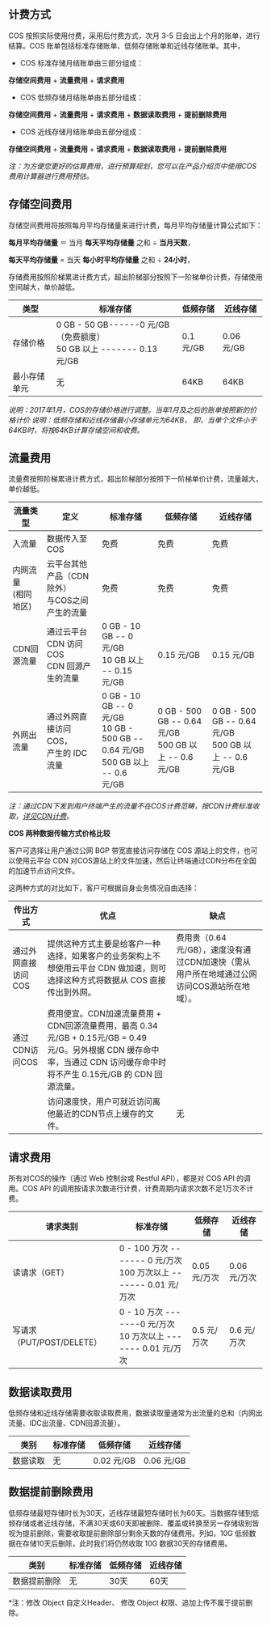 ## 计费方式

COS 按照实际使用付费，采用后付费方式，次月 3-5 日会出上个月的账单，进行结算。COS 账单包括标准存储账单、低频存储账单和近线存储账单。其中，

* COS 标准存储月结账单由三部分组成：

**存储空间费用** + **流量费用** + **请求费用**

* COS 低频存储月结账单由五部分组成：

**存储空间费用** + **流量费用** + **请求费用** + **数据读取费用** + **提前删除费用** 

* COS 近线存储月结账单由五部分组成：

**存储空间费用** + **流量费用** + **请求费用** + **数据读取费用** + **提前删除费用** 

*注：为方便您更好的估算费用，进行预算规划，您可以在产品介绍页中使用COS费用计算器进行费用预估。*

## 存储空间费用

存储空间费用将按照每月平均存储量来进行计费，每月平均存储量计算公式如下：

**每月平均存储量** ＝ 当月 **每天平均存储量** 之和 ÷  **当月天数**，

**每天平均存储量** = 当天 **每小时平均存储量** 之和 ÷ **24小时**，

存储费用按照阶梯累进计费方式，超出阶梯部分按照下一阶梯单价计费，存储使用空间越大，单价越低。

| 类型  | 标准存储  |  低频存储  |  近线存储 |
| ------------ | ------------ | ------- | -------- |
| 存储价格 | 0 GB - 50 GB------0 元/GB（免费额度）</br> 50 GB 以上 ------- 0.13 元/GB|   0.1 元/GB | 0.06 元/GB |
| 最小存储单元 | 无 | 64KB | 64KB |

*说明：2017年1月，COS的存储价格进行调整。当年1月及之后的账单按照新的价格计价*
*说明：低频存储和近线存储最小存储单元为64KB， 即，当单个文件小于64KB时，将按64KB计算存储空间和收费。* 
  
## 流量费用

流量费按照阶梯累进计费方式，超出阶梯部分按照下一阶梯单价计费，流量越大，单价越低。

| 流量类型    | 定义              | 标准存储      | 低频存储      | 近线存储        |
| ------- | ----------------------------- | -------------- | -------------- | --------- |
| 入流量     | 数据传入至COS                      | 免费  | 免费     |免费      |
| 内网流量</br>(相同地区)  | 云平台其他产品（CDN除外）</br>与COS之间产生的流量     | 免费             | 免费    | 免费  |
| CDN回源流量 | 通过云平台 CDN 访问 COS </br> CDN 回源产生的流量 | 0 GB - 10 GB -- 0 元/GB </br>  10 GB 以上 -- 0.15 元/GB |  0.15 元/GB  |     0.15 元/GB    |  
| 外网出流量   | 通过外网直接访问COS，</br> 产生的 IDC 流量        | 0 GB - 10 GB -- 0 元/GB </br>  10 GB - 500 GB -- 0.64 元/GB </br>  500 GB 以上 -- 0.6 元/GB | 0 GB - 500 GB -- 0.64 元/GB </br>  500 GB 以上 -- 0.6 元/GB | 0 GB - 500 GB -- 0.64 元/GB </br>  500 GB 以上 -- 0.6 元/GB |

*注：通过CDN下发到用户终端产生的流量不在COS计费范畴，按CDN计费标准收取，[详见CDN计费](http://tce.fsphere.cn/doc/product/228/%E8%AE%A1%E8%B4%B9%E8%AF%B4%E6%98%8E)。*

**COS 两种数据传输方式价格比较**

客户可选择让用户通过公网 BGP 带宽直接访问存储在 COS 源站上的文件，也可以使用云平台 CDN 对COS源站上的文件加速，然后让终端通过CDN分布在全国的加速节点访问文件。

这两种方式的对比如下，客户可根据自身业务情况自由选择：



| 传出方式        | 优点                                       | 缺点                                       |
| ----------- | ---------------------------------------- | ---------------------------------------- |
| 通过外网直接访问COS | 提供这种方式主要是给客户一种选择，如果客户的业务架构上不想使用云平台 CDN 做加速，则可选择这种方式将数据从 COS 直接传出到外网。 | 费用贵（0.64元/GB），速度没有通过CDN加速快（需从用户所在地域通过公网访问COS源站所在地域）。 |
| 通过CDN访问COS  | 费用便宜。CDN加速流量费用 + CDN回源流量费用，最高 0.34元/GB + 0.15元/GB = 0.49元/G。另外根据 CDN 缓存命中率，当通过 CDN 访问缓存命中时将不产生 0.15元/GB 的 CDN 回源流量。 |                                          |
|             | 访问速度快，用户可就近访问离他最近的CDN节点上缓存的文件。           | 无                                        |

## 请求费用

所有对COS的操作（通过 Web 控制台或 Restful API），都是对 COS API 的调用。COS API 的调用按请求次数进行计费，计费周期内请求次数不足1万次不计费。

| 请求类别                 | 标准存储        | 低频存储        |  近线存储        |
| -------------------- | ---------- | --------- |  --------- |
| 读请求（GET）             | 0 - 100 万次 ------- 0 元/万次 </br> 100 万次以上 ------- 0.01 元/万次   |  0.05 元/万次  |  0.06 元/万次  |
|  写请求（PUT/POST/DELETE）    | 0 - 10 万次 -------0 元/万次 </br> 10 万次以上 ------- 0.01 元/万次 |  0.5 元/万次  |  0.6 元/万次  |

## 数据读取费用

低频存储和近线存储需要收取读取费用，数据读取量通常为出流量的总和（内网出流量、IDC出流量、CDN回源流量）。

| 类别                 |  标准存储        |  低频存储        |  近线存储        |
| --------------------| --------- | --------- |  --------- |
| 数据读取             |  无  |  0.02 元/GB  |  0.06 元/GB  |


## 数据提前删除费用

低频存储最短存储时长为30天，近线存储最短存储时长为60天。当数据存储到低频存储或者近线存储，不满30天或60天即被删除、覆盖或转换至另一存储级别皆视为提前删除，需要收取提前删除部分剩余天数的存储费用。列如，10G 低频数据在存储10天后删除，此时我们将仍然收取 10G 数据30天的存储费用。

| 类别                 |  标准存储        | 低频存储        |  近线存储        |
| -------------------- | --------- | --------- |  --------- |
| 数据提前删除             |  无  |   30天  |  60天  |

*注：修改 Object 自定义Header、 修改 Object 权限、追加上传不属于提前删除。

